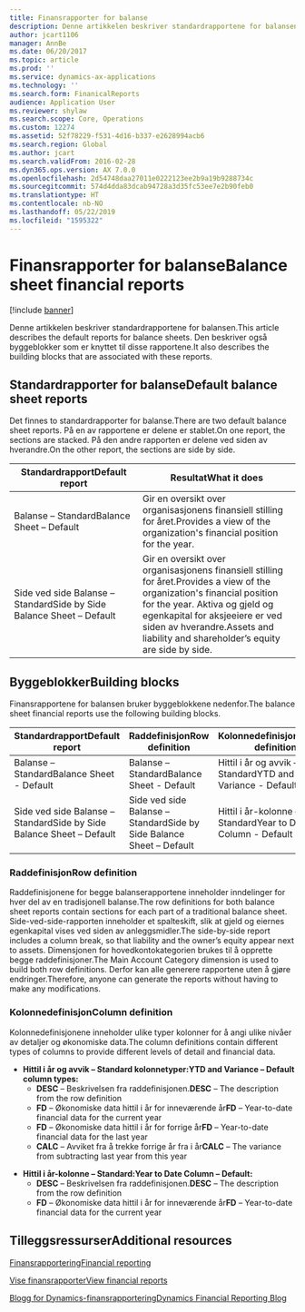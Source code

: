 ```yaml
---
title: Finansrapporter for balanse
description: Denne artikkelen beskriver standardrapportene for balansen. Den beskriver også byggeblokker som er knyttet til disse rapportene.
author: jcart1106
manager: AnnBe
ms.date: 06/20/2017
ms.topic: article
ms.prod: ''
ms.service: dynamics-ax-applications
ms.technology: ''
ms.search.form: FinanicalReports
audience: Application User
ms.reviewer: shylaw
ms.search.scope: Core, Operations
ms.custom: 12274
ms.assetid: 52f78229-f531-4d16-b337-e2628994acb6
ms.search.region: Global
ms.author: jcart
ms.search.validFrom: 2016-02-28
ms.dyn365.ops.version: AX 7.0.0
ms.openlocfilehash: 2d54748daa27011e0222123ee2b9a19b9288734c
ms.sourcegitcommit: 574d4dda83dcab94728a3d35fc53ee7e2b90feb0
ms.translationtype: HT
ms.contentlocale: nb-NO
ms.lasthandoff: 05/22/2019
ms.locfileid: "1595322"
---
```

# <a name="balance-sheet-financial-reports"></a><span data-ttu-id="90073-104">Finansrapporter for balanse</span><span class="sxs-lookup"><span data-stu-id="90073-104">Balance sheet financial reports</span></span>

[!include [banner](../includes/banner.md)]

<span data-ttu-id="90073-105">Denne artikkelen beskriver standardrapportene for balansen.</span><span class="sxs-lookup"><span data-stu-id="90073-105">This article describes the default reports for balance sheets.</span></span> <span data-ttu-id="90073-106">Den beskriver også byggeblokker som er knyttet til disse rapportene.</span><span class="sxs-lookup"><span data-stu-id="90073-106">It also describes the building blocks that are associated with these reports.</span></span> 

<a name="default-balance-sheet-reports"></a><span data-ttu-id="90073-107">Standardrapporter for balanse</span><span class="sxs-lookup"><span data-stu-id="90073-107">Default balance sheet reports</span></span>
-----------------------------

<span data-ttu-id="90073-108">Det finnes to standardrapporter for balanse.</span><span class="sxs-lookup"><span data-stu-id="90073-108">There are two default balance sheet reports.</span></span> <span data-ttu-id="90073-109">På en av rapportene er delene er stablet.</span><span class="sxs-lookup"><span data-stu-id="90073-109">On one report, the sections are stacked.</span></span> <span data-ttu-id="90073-110">På den andre rapporten er delene ved siden av hverandre.</span><span class="sxs-lookup"><span data-stu-id="90073-110">On the other report, the sections are side by side.</span></span>

| <span data-ttu-id="90073-111">Standardrapport</span><span class="sxs-lookup"><span data-stu-id="90073-111">Default report</span></span>                       | <span data-ttu-id="90073-112">Resultat</span><span class="sxs-lookup"><span data-stu-id="90073-112">What it does</span></span>                                                                                                                           |
|--------------------------------------|----------------------------------------------------------------------------------------------------------------------------------------|
| <span data-ttu-id="90073-113">Balanse – Standard</span><span class="sxs-lookup"><span data-stu-id="90073-113">Balance Sheet – Default</span></span>              | <span data-ttu-id="90073-114">Gir en oversikt over organisasjonens finansiell stilling for året.</span><span class="sxs-lookup"><span data-stu-id="90073-114">Provides a view of the organization's financial position for the year.</span></span>                                                                 |
| <span data-ttu-id="90073-115">Side ved side Balanse – Standard</span><span class="sxs-lookup"><span data-stu-id="90073-115">Side by Side Balance Sheet – Default</span></span> | <span data-ttu-id="90073-116">Gir en oversikt over organisasjonens finansiell stilling for året.</span><span class="sxs-lookup"><span data-stu-id="90073-116">Provides a view of the organization's financial position for the year.</span></span> <span data-ttu-id="90073-117">Aktiva og gjeld og egenkapital for aksjeeiere er ved siden av hverandre.</span><span class="sxs-lookup"><span data-stu-id="90073-117">Assets and liability and shareholder’s equity are side by side.</span></span> |

## <a name="building-blocks"></a><span data-ttu-id="90073-118">Byggeblokker</span><span class="sxs-lookup"><span data-stu-id="90073-118">Building blocks</span></span>
<span data-ttu-id="90073-119">Finansrapportene for balansen bruker byggeblokkene nedenfor.</span><span class="sxs-lookup"><span data-stu-id="90073-119">The balance sheet financial reports use the following building blocks.</span></span>

| <span data-ttu-id="90073-120">Standardrapport</span><span class="sxs-lookup"><span data-stu-id="90073-120">Default report</span></span>                       | <span data-ttu-id="90073-121">Raddefinisjon</span><span class="sxs-lookup"><span data-stu-id="90073-121">Row definition</span></span>                       | <span data-ttu-id="90073-122">Kolonnedefinisjon</span><span class="sxs-lookup"><span data-stu-id="90073-122">Column definition</span></span>             |
|--------------------------------------|--------------------------------------|-------------------------------|
| <span data-ttu-id="90073-123">Balanse – Standard</span><span class="sxs-lookup"><span data-stu-id="90073-123">Balance Sheet - Default</span></span>              | <span data-ttu-id="90073-124">Balanse – Standard</span><span class="sxs-lookup"><span data-stu-id="90073-124">Balance Sheet - Default</span></span>              | <span data-ttu-id="90073-125">Hittil i år og avvik – Standard</span><span class="sxs-lookup"><span data-stu-id="90073-125">YTD and Variance - Default</span></span>    |
| <span data-ttu-id="90073-126">Side ved side Balanse – Standard</span><span class="sxs-lookup"><span data-stu-id="90073-126">Side by Side Balance Sheet – Default</span></span> | <span data-ttu-id="90073-127">Side ved side Balanse – Standard</span><span class="sxs-lookup"><span data-stu-id="90073-127">Side by Side Balance Sheet – Default</span></span> | <span data-ttu-id="90073-128">Hittil i år-kolonne – Standard</span><span class="sxs-lookup"><span data-stu-id="90073-128">Year to Date Column - Default</span></span> |

### <a name="row-definition"></a><span data-ttu-id="90073-129">Raddefinisjon</span><span class="sxs-lookup"><span data-stu-id="90073-129">Row definition</span></span>

<span data-ttu-id="90073-130">Raddefinisjonene for begge balanserapportene inneholder inndelinger for hver del av en tradisjonell balanse.</span><span class="sxs-lookup"><span data-stu-id="90073-130">The row definitions for both balance sheet reports contain sections for each part of a traditional balance sheet.</span></span> <span data-ttu-id="90073-131">Side-ved-side-rapporten inneholder et spalteskift, slik at gjeld og eiernes egenkapital vises ved siden av anleggsmidler.</span><span class="sxs-lookup"><span data-stu-id="90073-131">The side-by-side report includes a column break, so that liability and the owner’s equity appear next to assets.</span></span> <span data-ttu-id="90073-132">Dimensjonen for hovedkontokategorien brukes til å opprette begge raddefinisjoner.</span><span class="sxs-lookup"><span data-stu-id="90073-132">The Main Account Category dimension is used to build both row definitions.</span></span> <span data-ttu-id="90073-133">Derfor kan alle generere rapportene uten å gjøre endringer.</span><span class="sxs-lookup"><span data-stu-id="90073-133">Therefore, anyone can generate the reports without having to make any modifications.</span></span>

### <a name="column-definition"></a><span data-ttu-id="90073-134">Kolonnedefinisjon</span><span class="sxs-lookup"><span data-stu-id="90073-134">Column definition</span></span>

<span data-ttu-id="90073-135">Kolonnedefinisjonene inneholder ulike typer kolonner for å angi ulike nivåer av detaljer og økonomiske data.</span><span class="sxs-lookup"><span data-stu-id="90073-135">The column definitions contain different types of columns to provide different levels of detail and financial data.</span></span>

-   <span data-ttu-id="90073-136">**Hittil i år og avvik – Standard kolonnetyper:**</span><span class="sxs-lookup"><span data-stu-id="90073-136">**YTD and Variance – Default column types:**</span></span>
    -   <span data-ttu-id="90073-137">**DESC** – Beskrivelsen fra raddefinisjonen.</span><span class="sxs-lookup"><span data-stu-id="90073-137">**DESC** – The description from the row definition</span></span>
    -   <span data-ttu-id="90073-138">**FD** – Økonomiske data hittil i år for inneværende år</span><span class="sxs-lookup"><span data-stu-id="90073-138">**FD** – Year-to-date financial data for the current year</span></span>
    -   <span data-ttu-id="90073-139">**FD** – Økonomiske data hittil i år for forrige år</span><span class="sxs-lookup"><span data-stu-id="90073-139">**FD** – Year-to-date financial data for the last year</span></span>
    -   <span data-ttu-id="90073-140">**CALC** – Avviket fra å trekke forrige år fra i år</span><span class="sxs-lookup"><span data-stu-id="90073-140">**CALC** – The variance from subtracting last year from this year</span></span>

<!-- -->

-   <span data-ttu-id="90073-141">**Hittil i år-kolonne – Standard:**</span><span class="sxs-lookup"><span data-stu-id="90073-141">**Year to Date Column – Default:**</span></span>
    -   <span data-ttu-id="90073-142">**DESC** – Beskrivelsen fra raddefinisjonen.</span><span class="sxs-lookup"><span data-stu-id="90073-142">**DESC** – The description from the row definition</span></span>
    -   <span data-ttu-id="90073-143">**FD** – Økonomiske data hittil i år for inneværende år</span><span class="sxs-lookup"><span data-stu-id="90073-143">**FD** – Year-to-date financial data for the current year</span></span>



<a name="additional-resources"></a><span data-ttu-id="90073-144">Tilleggsressurser</span><span class="sxs-lookup"><span data-stu-id="90073-144">Additional resources</span></span>
--------

[<span data-ttu-id="90073-145">Finansrapportering</span><span class="sxs-lookup"><span data-stu-id="90073-145">Financial reporting</span></span>](financial-reporting-getting-started.md)

[<span data-ttu-id="90073-146">Vise finansrapporter</span><span class="sxs-lookup"><span data-stu-id="90073-146">View financial reports</span></span>](view-financial-reports.md)

[<span data-ttu-id="90073-147">Blogg for Dynamics-finansrapportering</span><span class="sxs-lookup"><span data-stu-id="90073-147">Dynamics Financial Reporting Blog</span></span>](https://blogs.msdn.com/b/dynamics_financial_reporting/)



